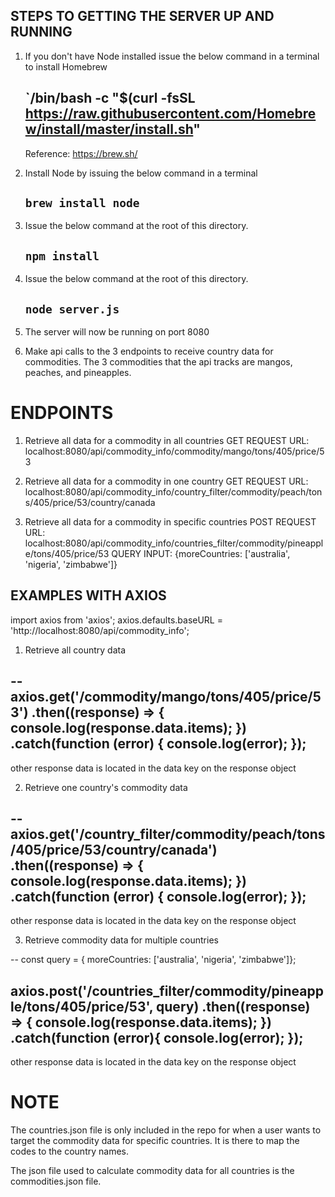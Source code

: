 ## STEPS TO GETTING THE SERVER UP AND RUNNING

1. If you don't have Node installed issue the below command in a terminal to install
   Homebrew

   ## `/bin/bash -c "\$(curl -fsSL https://raw.githubusercontent.com/Homebrew/install/master/install.sh"

   Reference: https://brew.sh/

2. Install Node by issuing the below command in a terminal

   ## `brew install node`

3. Issue the below command at the root of this directory.

   ## `npm install`

4. Issue the below command at the root of this directory.

   ## `node server.js`

5. The server will now be running on port 8080

6. Make api calls to the 3 endpoints to receive country data for
   commodities. The 3 commodities that the api tracks are mangos, peaches, and pineapples.

# ENDPOINTS

1. Retrieve all data for a commodity in all countries
   GET REQUEST
   URL: localhost:8080/api/commodity_info/commodity/mango/tons/405/price/53

2. Retrieve all data for a commodity in one country
   GET REQUEST
   URL: localhost:8080/api/commodity_info/country_filter/commodity/peach/tons/405/price/53/country/canada

3. Retrieve all data for a commodity in specific countries
   POST REQUEST
   URL: localhost:8080/api/commodity_info/countries_filter/commodity/pineapple/tons/405/price/53
   QUERY INPUT: {moreCountries: ['australia', 'nigeria', 'zimbabwe']}

## EXAMPLES WITH AXIOS

import axios from 'axios';
axios.defaults.baseURL = 'http://localhost:8080/api/commodity_info';

1. Retrieve all country data

--
axios.get('/commodity/mango/tons/405/price/53')
.then((response) => { console.log(response.data.items); })
.catch(function (error) { console.log(error); });
--

other response data is located in the data key on the response object

2. Retrieve one country's commodity data

--
axios.get('/country_filter/commodity/peach/tons/405/price/53/country/canada')
.then((response) => { console.log(response.data.items); })
.catch(function (error) { console.log(error); });
--

other response data is located in the data key on the response object

3. Retrieve commodity data for multiple countries

--
const query = { moreCountries: ['australia', 'nigeria', 'zimbabwe']};

axios.post('/countries_filter/commodity/pineapple/tons/405/price/53', query)
.then((response) => { console.log(response.data.items); })
.catch(function (error){ console.log(error); });
--

other response data is located in the data key on the response object

# NOTE

The countries.json file is only included in the repo for when a user wants to target the commodity data for specific countries. It is there to map the codes to the country names.

The json file used to calculate commodity data for all countries is the commodities.json file.
